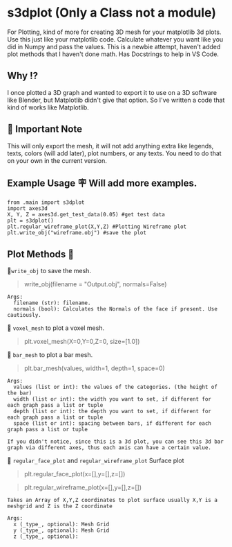 # s3dplot (Only a Class not a module)
For Plotting, kind of more for creating 3D mesh for your matplotlib 3d plots. Use this just like your matplotlib code. Calculate whatever you want like you did in Numpy and pass the values. This is a newbie attempt, haven't added plot methods that I haven't done math. Has Docstrings to help in VS Code.
## Why :interrobang:
I once plotted a 3D graph and wanted to export it to use on a 3D software like Blender, but Matplotlib didn't give that option. So I've written a code that kind of works like Matplotlib.
## :closed_book: Important Note
This will only export the mesh, it will not add anything extra like legends, texts, colors (will add later), plot numbers, or any texts. You need to do that on your own in the current version.
## Example Usage :placard: Will add more examples.
```
from .main import s3dplot
import axes3d
X, Y, Z = axes3d.get_test_data(0.05) #get test data
plt = s3dplot()
plt.regular_wireframe_plot(X,Y,Z) #Plotting Wireframe plot
plt.write_obj("wireframe.obj") #save the plot
```
## Plot Methods :robot:
:green_book:```write_obj``` to save the mesh.
> write_obj(filename = "Output.obj", normals=False)

```
Args:
  filename (str): filename.
  normals (bool): Calculates the Normals of the face if present. Use cautiously. 
```
:green_book: ```voxel_mesh``` to plot a voxel mesh. 
> plt.voxel_mesh(X=0,Y=0,Z=0, size=[1.0])

:green_book: ```bar_mesh``` to plot a bar mesh.
> plt.bar_mesh(values, width=1, depth=1, space=0)

```
Args:
  values (list or int): the values of the categories. (the height of the bar)
  width (list or int): the width you want to set, if different for each graph pass a list or tuple
  depth (list or int): the depth you want to set, if different for each graph pass a list or tuple
  space (list or int): spacing between bars, if different for each graph pass a list or tuple

If you didn't notice, since this is a 3d plot, you can see this 3d bar graph via different axes, thus each axis can have a certain value.
```

:green_book: ```regular_face_plot``` and ```regular_wireframe_plot``` Surface plot
> plt.regular_face_plot(x=[],y=[],z=[])

> plt.regular_wireframe_plot(x=[],y=[],z=[])
```
Takes an Array of X,Y,Z coordinates to plot surface usually X,Y is a meshgrid and Z is the Z coordinate

Args:
  x (_type_, optional): Mesh Grid
  y (_type_, optional): Mesh Grid
  z (_type_, optional):
```
